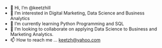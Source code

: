 - 👋 Hi, I’m @keetzhill
- 👀 I’m interested in Digital Marketing, Data Science and Business Analytics 
- 🌱 I’m currently learning Python Programming and SQL
- 💞️ I’m looking to collaborate on applying Data Science to Business and Marketing Analytics. 
- 📫 How to reach me ... keetzh@yahoo.com

<!---
keetzhill/keetzhill is a ✨ special ✨ repository because its `README.md` (this file) appears on your GitHub profile.
You can click the Preview link to take a look at your changes.
--->
